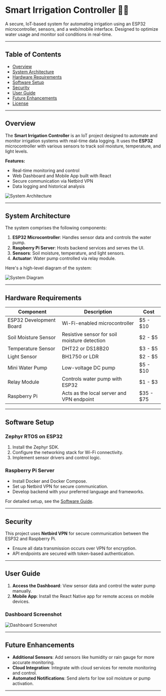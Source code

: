 # Smart Irrigation Controller 🌱💧
A secure, IoT-based system for automating irrigation using an ESP32 microcontroller, sensors, and a web/mobile interface. Designed to optimize water usage and monitor soil conditions in real-time.

---

## Table of Contents
- [Overview](#overview)
- [System Architecture](#system-architecture)
- [Hardware Requirements](#hardware-requirements)
- [Software Setup](#software-setup)
- [Security](#security)
- [User Guide](#user-guide)
- [Future Enhancements](#future-enhancements)
- [License](#license)

---

## Overview
The **Smart Irrigation Controller** is an IoT project designed to automate and monitor irrigation systems with real-time data logging. It uses the **ESP32** microcontroller with various sensors to track soil moisture, temperature, and light levels. 

**Features:**
- Real-time monitoring and control
- Web Dashboard and Mobile App built with React
- Secure communication via Netbird VPN
- Data logging and historical analysis

![System Architecture](link-to-image) <!-- Replace with actual image link -->

---

## System Architecture
The system comprises the following components:
1. **ESP32 Microcontroller**: Handles sensor data and controls the water pump.
2. **Raspberry Pi Server**: Hosts backend services and serves the UI.
3. **Sensors**: Soil moisture, temperature, and light sensors.
4. **Actuator**: Water pump controlled via relay module.

Here's a high-level diagram of the system:

![System Diagram](link-to-image) <!-- Replace with actual image link -->

---

## Hardware Requirements
| Component               | Description                                      | Cost        |
|-------------------------|--------------------------------------------------|-------------|
| ESP32 Development Board | Wi-Fi-enabled microcontroller                    | $5 - $10    |
| Soil Moisture Sensor    | Resistive sensor for soil moisture detection     | $2 - $5     |
| Temperature Sensor      | DHT22 or DS18B20                                 | $3 - $5     |
| Light Sensor            | BH1750 or LDR                                    | $2 - $5     |
| Mini Water Pump         | Low-voltage DC pump                              | $5 - $10    |
| Relay Module            | Controls water pump with ESP32                   | $1 - $3     |
| Raspberry Pi            | Acts as the local server and VPN endpoint        | $35 - $75   |

---

## Software Setup
### Zephyr RTOS on ESP32
1. Install the Zephyr SDK.
2. Configure the networking stack for Wi-Fi connectivity.
3. Implement sensor drivers and control logic.

### Raspberry Pi Server
- Install Docker and Docker Compose.
- Set up Netbird VPN for secure communication.
- Develop backend with your preferred language and frameworks.

For detailed setup, see the [Software Guide](link-to-software-guide).

---

## Security
This project uses **Netbird VPN** for secure communication between the ESP32 and Raspberry Pi. 
- Ensure all data transmission occurs over VPN for encryption.
- API endpoints are secured with token-based authentication.

---

## User Guide
1. **Access the Dashboard**: View sensor data and control the water pump manually.
2. **Mobile App**: Install the React Native app for remote access on mobile devices.

### Dashboard Screenshot
![Dashboard Screenshot](link-to-image) <!-- Replace with actual image link -->

---

## Future Enhancements
- **Additional Sensors**: Add sensors like humidity or rain gauge for more accurate monitoring.
- **Cloud Integration**: Integrate with cloud services for remote monitoring and control.
- **Automated Notifications**: Send alerts for low soil moisture or pump activation.

---

